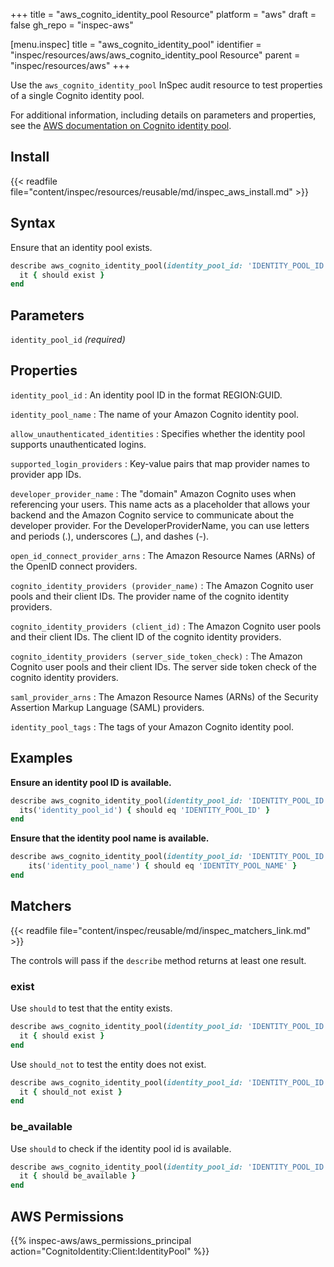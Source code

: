 +++
title = "aws_cognito_identity_pool Resource"
platform = "aws"
draft = false
gh_repo = "inspec-aws"

[menu.inspec]
title = "aws_cognito_identity_pool"
identifier = "inspec/resources/aws/aws_cognito_identity_pool Resource"
parent = "inspec/resources/aws"
+++

Use the `aws_cognito_identity_pool` InSpec audit resource to test properties of a single Cognito identity pool.

For additional information, including details on parameters and properties, see the [AWS documentation on Cognito identity pool](https://docs.aws.amazon.com/AWSCloudFormation/latest/UserGuide/aws-resource-cognito-identitypool.html).

## Install

{{< readfile file="content/inspec/resources/reusable/md/inspec_aws_install.md" >}}

## Syntax

Ensure that an identity pool exists.
```ruby
describe aws_cognito_identity_pool(identity_pool_id: 'IDENTITY_POOL_ID') do
  it { should exist }
end
```

## Parameters

`identity_pool_id` _(required)_

## Properties

`identity_pool_id`
: An identity pool ID in the format REGION:GUID.

`identity_pool_name`
: The name of your Amazon Cognito identity pool.

`allow_unauthenticated_identities`
: Specifies whether the identity pool supports unauthenticated logins.

`supported_login_providers`
: Key-value pairs that map provider names to provider app IDs.

`developer_provider_name`
: The "domain" Amazon Cognito uses when referencing your users. This name acts as a placeholder that allows your backend and the Amazon Cognito service to communicate about the developer provider. For the DeveloperProviderName, you can use letters and periods (.), underscores (_), and dashes (-).

`open_id_connect_provider_arns`
: The Amazon Resource Names (ARNs) of the OpenID connect providers.

`cognito_identity_providers (provider_name)`
: The Amazon Cognito user pools and their client IDs. The provider name of the cognito identity providers.

`cognito_identity_providers (client_id)`
: The Amazon Cognito user pools and their client IDs. The client ID of the cognito identity providers.

`cognito_identity_providers (server_side_token_check)`
: The Amazon Cognito user pools and their client IDs. The server side token check of the cognito identity providers.

`saml_provider_arns`
: The Amazon Resource Names (ARNs) of the Security Assertion Markup Language (SAML) providers.

`identity_pool_tags`
: The tags of your Amazon Cognito identity pool.

## Examples

**Ensure an identity pool ID is available.**

```ruby
describe aws_cognito_identity_pool(identity_pool_id: 'IDENTITY_POOL_ID') do
  its('identity_pool_id') { should eq 'IDENTITY_POOL_ID' }
end
```

**Ensure that the identity pool name is available.**

```ruby
describe aws_cognito_identity_pool(identity_pool_id: 'IDENTITY_POOL_ID') do
    its('identity_pool_name') { should eq 'IDENTITY_POOL_NAME' }
end
```

## Matchers

{{< readfile file="content/inspec/reusable/md/inspec_matchers_link.md" >}}

The controls will pass if the `describe` method returns at least one result.

### exist

Use `should` to test that the entity exists.

```ruby
describe aws_cognito_identity_pool(identity_pool_id: 'IDENTITY_POOL_ID') do
  it { should exist }
end
```

Use `should_not` to test the entity does not exist.

```ruby
describe aws_cognito_identity_pool(identity_pool_id: 'IDENTITY_POOL_ID') do
  it { should_not exist }
end
```

### be_available

Use `should` to check if the identity pool id is available.

```ruby
describe aws_cognito_identity_pool(identity_pool_id: 'IDENTITY_POOL_ID') do
  it { should be_available }
end
```

## AWS Permissions

{{% inspec-aws/aws_permissions_principal action="CognitoIdentity:Client:IdentityPool" %}}
